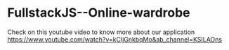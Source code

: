 # FullstackJS--Online-wardrobe
Check on this youtube video to know more about our application  https://www.youtube.com/watch?v=kCIjGnkbqMo&ab_channel=KSILAOns
